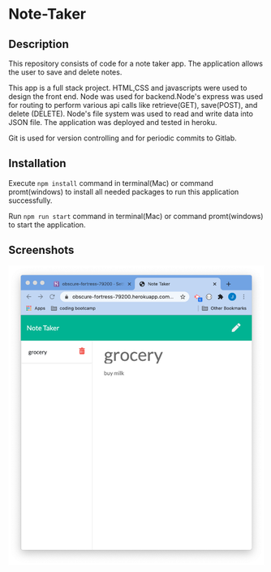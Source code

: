 # Note-Taker

## Description 

This repository consists of code for a note taker app. The application allows the user to save and delete notes. 

This app is a full stack project. HTML,CSS and javascripts were used to design the front end. Node was used for backend.Node's express was used for routing to perform various api calls like retrieve(GET), save(POST), and delete (DELETE). Node's file system was used to read and write data into JSON file. The application was deployed and tested in heroku.

Git is used for version controlling and for periodic commits to Gitlab.

## Installation

Execute ``` npm install ``` command in terminal(Mac) or command promt(windows) to install all needed packages to run this application successfully.

Run ``` npm run start ``` command in terminal(Mac) or command promt(windows) to start the application.


## Screenshots
<img src="images/1.png"><br>
